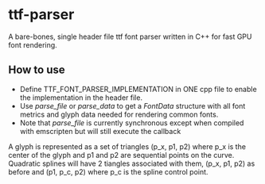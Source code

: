 # ttf-parser
A bare-bones, single header file ttf font parser written in C++ for fast GPU font rendering.

## How to use
* Define TTF_FONT_PARSER_IMPLEMENTATION in ONE cpp file to enable the implementation in the header file.  
* Use *parse_file* or *parse_data* to get a *FontData* structure with all font metrics and glyph data needed for rendering common fonts.
* Note that *parse_file* is currently synchronous except when compiled with emscripten but will still execute the callback

A glyph is represented as a set of triangles (p_x, p1, p2) where p_x is the center of the glyph and
p1 and p2 are sequential points on the curve. Quadratic splines will have 2 tiangles associated with them,
(p_x, p1, p2) as before and (p1, p_c, p2) where p_c is the spline control point.
